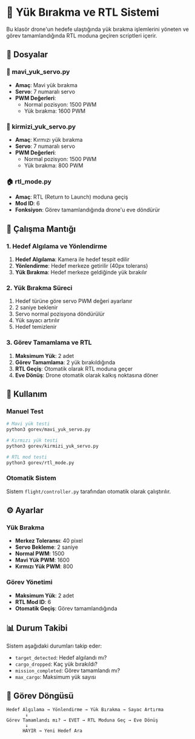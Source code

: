 # 🚁 Yük Bırakma ve RTL Sistemi

Bu klasör drone'un hedefe ulaştığında yük bırakma işlemlerini yöneten ve görev tamamlandığında RTL moduna geçiren scriptleri içerir.

## 📁 Dosyalar

### 🔵 mavi_yuk_servo.py
- **Amaç**: Mavi yük bırakma
- **Servo**: 7 numaralı servo
- **PWM Değerleri**:
  - Normal pozisyon: 1500 PWM
  - Yük bırakma: 1600 PWM

### 🔴 kirmizi_yuk_servo.py
- **Amaç**: Kırmızı yük bırakma
- **Servo**: 7 numaralı servo
- **PWM Değerleri**:
  - Normal pozisyon: 1500 PWM
  - Yük bırakma: 800 PWM

### 🏠 rtl_mode.py
- **Amaç**: RTL (Return to Launch) moduna geçiş
- **Mod ID**: 6
- **Fonksiyon**: Görev tamamlandığında drone'u eve döndürür

## 🎯 Çalışma Mantığı

### 1. Hedef Algılama ve Yönlendirme
1. **Hedef Algılama**: Kamera ile hedef tespit edilir
2. **Yönlendirme**: Hedef merkeze getirilir (40px tolerans)
3. **Yük Bırakma**: Hedef merkeze geldiğinde yük bırakılır

### 2. Yük Bırakma Süreci
1. Hedef türüne göre servo PWM değeri ayarlanır
2. 2 saniye beklenir
3. Servo normal pozisyona döndürülür
4. Yük sayacı artırılır
5. Hedef temizlenir

### 3. Görev Tamamlama ve RTL
1. **Maksimum Yük**: 2 adet
2. **Görev Tamamlama**: 2 yük bırakıldığında
3. **RTL Geçiş**: Otomatik olarak RTL moduna geçer
4. **Eve Dönüş**: Drone otomatik olarak kalkış noktasına döner

## 🚀 Kullanım

### Manuel Test
```bash
# Mavi yük testi
python3 gorev/mavi_yuk_servo.py

# Kırmızı yük testi
python3 gorev/kirmizi_yuk_servo.py

# RTL mod testi
python3 gorev/rtl_mode.py
```

### Otomatik Sistem
Sistem `flight/controller.py` tarafından otomatik olarak çalıştırılır.

## ⚙️ Ayarlar

### Yük Bırakma
- **Merkez Toleransı**: 40 pixel
- **Servo Bekleme**: 2 saniye
- **Normal PWM**: 1500
- **Mavi Yük PWM**: 1600
- **Kırmızı Yük PWM**: 800

### Görev Yönetimi
- **Maksimum Yük**: 2 adet
- **RTL Mod ID**: 6
- **Otomatik Geçiş**: Görev tamamlandığında

## 📊 Durum Takibi

Sistem aşağıdaki durumları takip eder:
- `target_detected`: Hedef algılandı mı?
- `cargo_dropped`: Kaç yük bırakıldı?
- `mission_completed`: Görev tamamlandı mı?
- `max_cargo`: Maksimum yük sayısı

## 🔄 Görev Döngüsü

```
Hedef Algılama → Yönlendirme → Yük Bırakma → Sayac Artırma
       ↓
Görev Tamamlandı mı? → EVET → RTL Moduna Geç → Eve Dönüş
       ↓
      HAYIR → Yeni Hedef Ara
```
